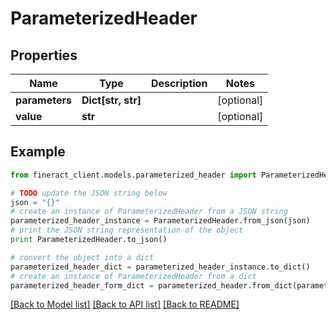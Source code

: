 # ParameterizedHeader


## Properties

Name | Type | Description | Notes
------------ | ------------- | ------------- | -------------
**parameters** | **Dict[str, str]** |  | [optional] 
**value** | **str** |  | [optional] 

## Example

```python
from fineract_client.models.parameterized_header import ParameterizedHeader

# TODO update the JSON string below
json = "{}"
# create an instance of ParameterizedHeader from a JSON string
parameterized_header_instance = ParameterizedHeader.from_json(json)
# print the JSON string representation of the object
print ParameterizedHeader.to_json()

# convert the object into a dict
parameterized_header_dict = parameterized_header_instance.to_dict()
# create an instance of ParameterizedHeader from a dict
parameterized_header_form_dict = parameterized_header.from_dict(parameterized_header_dict)
```
[[Back to Model list]](../README.md#documentation-for-models) [[Back to API list]](../README.md#documentation-for-api-endpoints) [[Back to README]](../README.md)


